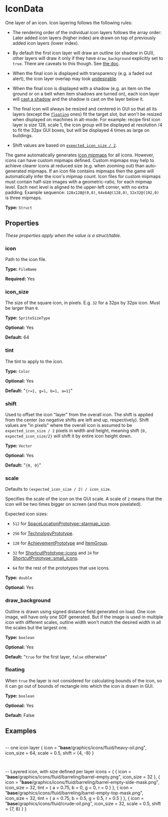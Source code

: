 # IconData

One layer of an icon. Icon layering follows the following rules:

- The rendering order of the individual icon layers follows the array order: Later added icon layers (higher index) are drawn on top of previously added icon layers (lower index).

- By default the first icon layer will draw an outline (or shadow in GUI), other layers will draw it only if they have `draw_background` explicitly set to `true`. There are caveats to this though. See [the doc](prototype:IconData::draw_background).

- When the final icon is displayed with transparency (e.g. a faded out alert), the icon layer overlap may look [undesirable](https://forums.factorio.com/viewtopic.php?p=575844#p575844).

- When the final icon is displayed with a shadow (e.g. an item on the ground or on a belt when item shadows are turned on), each icon layer will [cast a shadow](https://forums.factorio.com/84888) and the shadow is cast on the layer below it.

- The final icon will always be resized and centered in GUI so that all its layers (except the [`floating`](prototype:IconData::floating) ones) fit the target slot, but won't be resized when displayed on machines in alt-mode. For example: recipe first icon layer is size 128, scale 1, the icon group will be displayed at resolution /4 to fit the 32px GUI boxes, but will be displayed 4 times as large on buildings.

- Shift values are based on [`expected_icon_size / 2`](prototype:IconData::scale).

The game automatically generates [icon mipmaps](https://factorio.com/blog/post/fff-291) for all icons. However, icons can have custom mipmaps defined. Custom mipmaps may help to achieve clearer icons at reduced size (e.g. when zooming out) than auto-generated mipmaps. If an icon file contains mipmaps then the game will automatically infer the icon's mipmap count. Icon files for custom mipmaps must contain half-size images with a geometric-ratio, for each mipmap level. Each next level is aligned to the upper-left corner, with no extra padding. Example sequence: `128x128@(0,0)`, `64x64@(128,0)`, `32x32@(192,0)` is three mipmaps.

**Type:** `Struct`

## Properties

*These properties apply when the value is a struct/table.*

### icon

Path to the icon file.

**Type:** `FileName`

**Required:** Yes

### icon_size

The size of the square icon, in pixels. E.g. `32` for a 32px by 32px icon. Must be larger than `0`.

**Type:** `SpriteSizeType`

**Optional:** Yes

**Default:** 64

### tint

The tint to apply to the icon.

**Type:** `Color`

**Optional:** Yes

**Default:** "`{r=1, g=1, b=1, a=1}`"

### shift

Used to offset the icon "layer" from the overall icon. The shift is applied from the center (so negative shifts are left and up, respectively). Shift values are "in pixels" where the overall icon is assumed to be `expected_icon_size / 2` pixels in width and height, meaning shift `{0, expected_icon_size/2}` will shift it by entire icon height down.

**Type:** `Vector`

**Optional:** Yes

**Default:** "`{0, 0}`"

### scale

Defaults to `(expected_icon_size / 2) / icon_size`.

Specifies the scale of the icon on the GUI scale. A scale of `2` means that the icon will be two times bigger on screen (and thus more pixelated).

Expected icon sizes:

- `512` for [SpaceLocationPrototype::starmap_icon](prototype:SpaceLocationPrototype::starmap_icon).

- `256` for [TechnologyPrototype](prototype:TechnologyPrototype).

- `128` for [AchievementPrototype](prototype:AchievementPrototype) and [ItemGroup](prototype:ItemGroup).

- `32` for [ShortcutPrototype::icons](prototype:ShortcutPrototype::icons) and `24` for [ShortcutPrototype::small_icons](prototype:ShortcutPrototype::small_icons).

- `64` for the rest of the prototypes that use icons.

**Type:** `double`

**Optional:** Yes

### draw_background

Outline is drawn using signed distance field generated on load. One icon image, will have only one SDF generated. But if the image is used in multiple icon with different scales, outline width won't match the desired width in all the scales but the largest one.

**Type:** `boolean`

**Optional:** Yes

**Default:** "`true` for the first layer, `false` otherwise"

### floating

When `true` the layer is not considered for calculating bounds of the icon, so it can go out of bounds of rectangle into which the icon is drawn in GUI.

**Type:** `boolean`

**Optional:** Yes

**Default:** False

## Examples

```
```
-- one icon layer
{
  icon = "__base__/graphics/icons/fluid/heavy-oil.png",
  icon_size = 64,
  scale = 0.5,
  shift = {4, -8}
}
```
```

```
```
-- Layered icon, with size defined per layer
icons =
{
  {
    icon = "__base__/graphics/icons/fluid/barreling/barrel-empty.png",
    icon_size = 32
  },
  {
    icon = "__base__/graphics/icons/fluid/barreling/barrel-empty-side-mask.png",
    icon_size = 32,
    tint = { a = 0.75, b = 0, g = 0, r = 0 }
  },
  {
    icon = "__base__/graphics/icons/fluid/barreling/barrel-empty-top-mask.png",
    icon_size = 32,
    tint = { a = 0.75, b = 0.5, g = 0.5, r = 0.5 }
  },
  {
    icon = "__base__/graphics/icons/fluid/crude-oil.png",
    icon_size = 32,
    scale = 0.5,
    shift = {7, 8}
  }
}
```
```

